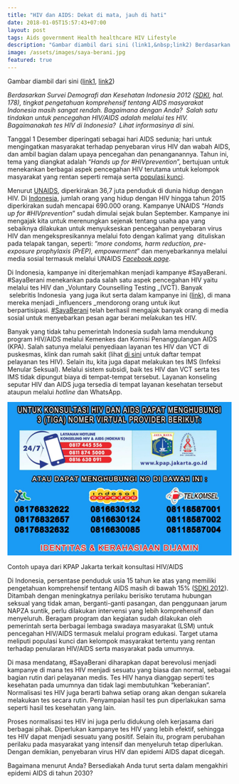 ```yaml
---
title: "HIV dan AIDS: Dekat di mata, jauh di hati"
date: 2018-01-05T15:57:43+07:00
layout: post
tags: Aids government Health healthcare HIV Lifestyle
description: "Gambar diambil dari sini (link1,&nbsp;link2) Berdasarkan Survei Demografi dan Kesehatan Indonesia 2012 (SDKI, hal. 178), tingkat pengetahuan komprehensif tentang AIDS masyarakat Indonesia masih sangat rendah. Bagaimana dengan Anda? &nbsp;Salah satu tindakan untuk pencegahan HIV/AIDS adalah melalui tes HIV. Bagaimanakah tes HIV di Indonesia? &nbsp;Lihat informasinya di sini. Tanggal 1 Desember diperingati sebagai hari AIDS sedunia"
image: /assets/images/saya-berani.jpg
featured: true
---
```


Gambar diambil dari sini ([link1](http://www.unaids.org/sites/default/files/media_asset/WAD2016-brochure_en.pdf), [link2](http://www.rappler.com/indonesia/ayo-indonesia/sayaberani/153153-influencers-kampanye-sayaberani))

_Berdasarkan Survei Demografi dan Kesehatan Indonesia 2012 (_[_SDKI_](http://chnrl.org/pelatihan-demografi/SDKI-2012.pdf)_, hal. 178), tingkat pengetahuan komprehensif tentang AIDS masyarakat Indonesia masih sangat rendah. Bagaimana dengan Anda?  Salah satu tindakan untuk pencegahan HIV/AIDS adalah melalui tes HIV. Bagaimanakah tes HIV di Indonesia?  Lihat informasinya di sini._

Tanggal 1 Desember diperingati sebagai hari AIDS sedunia; hari untuk mengingatkan masyarakat terhadap penyebaran virus HIV dan wabah AIDS, dan ambil bagian dalam upaya pencegahan dan penanganannya. Tahun ini, tema yang diangkat adalah “_Hands up for #HIVprevention_”, bertujuan untuk menekankan berbagai aspek pencegahan HIV terutama untuk kelompok masyarakat yang rentan seperti remaja serta [populasi kunci](http://guetau.com/informasi/hksr/penanggulangan-hivaids-oleh-populasi-kunci-muda.html).

Menurut [UNAIDS](http://www.unaids.org/en/resources/fact-sheet), diperkirakan 36,7 juta penduduk di dunia hidup dengan HIV. Di [Indonesia](http://www.unaids.org/en/regionscountries/countries/indonesia), jumlah orang yang hidup dengan HIV hingga tahun 2015 diperkirakan sudah mencapai 690.000 orang. Kampanye UNAIDS “_Hands up for #HIVprevention_” sudah dimulai sejak bulan September. Kampanye ini mengajak kita untuk merenungkan sejenak tentang usaha apa yang sebaiknya dilakukan untuk menyukseskan pencegahan penyebaran virus HIV dan mengekspresikannya melalui foto dengan kalimat yang  dituliskan pada telapak tangan, seperti: “_more condoms, harm reduction, pre-exposure prophylaxis (PrEP), empowerment_” dan menyebarkannya melalui media sosial termasuk melalui UNAIDS [_Facebook page_](https://www.facebook.com/UNAIDS/).

Di Indonesia, kampanye ini diterjemahkan menjadi kampanye #SayaBerani. #SayaBerani menekankan pada salah satu aspek pencegahan HIV yaitu melalui tes HIV dan _Voluntary Counselling Testing _(VCT). Banyak  selebritis Indonesia  yang juga ikut serta dalam kampanye ini ([link](http://www.rappler.com/indonesia/ayo-indonesia/sayaberani/153153-influencers-kampanye-sayaberani)), di mana mereka menjadi _influencers _mendorong orang untuk ikut berpartisipasi. [#SayaBerani](https://www.instagram.com/explore/tags/sayaberani/) telah berhasil mengajak banyak orang di media sosial untuk menyebarkan pesan agar berani melakukan tes HIV.

Banyak yang tidak tahu pemerintah Indonesia sudah lama mendukung program HIV/AIDS melalui Kemenkes dan Komisi Penanggulangan AIDS (KPA). Salah satunya melalui penyediaan layanan tes HIV dan VCT di puskesmas, klink dan rumah sakit (lihat [di sini](http://www.aidsindonesia.or.id/layanan/57/layanan) untuk daftar tempat pelayanan tes HIV). Selain itu, kita juga dapat melakukan tes IMS (Infeksi Menular Seksual). Melalui sistem subsidi, baik tes HIV dan VCT serta tes IMS tidak dipungut biaya di tempat-tempat tersebut. Layanan konseling seputar HIV dan AIDS juga tersedia di tempat layanan kesehatan tersebut ataupun melalui _hotline_ dan WhatsApp.

![screen-shot-2016-11-30-at-2-28-32-pm](/assets/images/screen-shot-2016-11-30-at-2-28-32-pm.png)

Contoh upaya dari KPAP Jakarta terkait konsultasi HIV/AIDS

Di Indonesia, persentase penduduk usia 15 tahun ke atas yang memiliki pengetahuan komprehensif tentang AIDS masih di bawah 15% ([SDKI 2012](http://chnrl.org/pelatihan-demografi/SDKI-2012.pdf)). Ditambah dengan meningkatnya perilaku berisiko terutama hubungan seksual yang tidak aman, berganti-ganti pasangan, dan penggunaan jarum NAPZA suntik, perlu dilakukan intervensi yang lebih komprehensif dan menyeluruh. Beragam program dan kegiatan sudah dilakukan oleh pemerintah serta berbagai lembaga swadaya masyarakat (LSM) untuk pencegahan HIV/AIDS termasuk melalui program edukasi. Target utama meliputi populasi kunci dan kelompok masyarakat tertentu yang rentan terhadap penularan HIV/AIDS serta masyarakat pada umumnya.

Di masa mendatang, #SayaBerani diharapkan dapat berevolusi menjadi kampanye di mana tes HIV menjadi sesuatu yang biasa dan normal, sebagai bagian rutin dari pelayanan medis. Tes HIV hanya dianggap seperti tes kesehatan pada umumnya dan tidak lagi membutuhkan “keberanian”. Normalisasi tes HIV juga berarti bahwa setiap orang akan dengan sukarela melakukan tes secara rutin. Penyampaian hasil tes pun diperlakukan sama seperti hasil tes kesehatan yang lain.

Proses normalisasi tes HIV ini juga perlu didukung oleh kerjasama dari berbagai pihak. Diperlukan kampanye tes HIV yang lebih efektif, sehingga tes HIV dapat menjadi sesuatu yang positif. Selain itu, program perubahan perilaku pada masyarakat yang intensif dan menyeluruh tetap diperlukan. Dengan demikian, penyebaran virus HIV dan epidemi AIDS dapat dicegah.

Bagaimana menurut Anda? Bersediakah Anda turut serta dalam mengakhiri epidemi AIDS di tahun 2030?